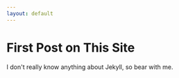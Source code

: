```yaml
---
layout: default
---
```


# First Post on This Site
I don't really know anything about Jekyll, so bear with me.
